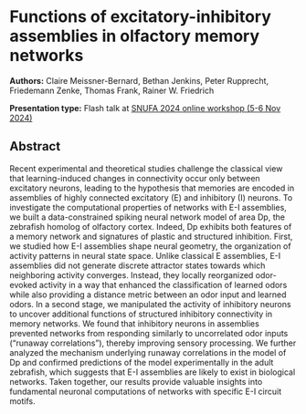 # Functions of excitatory-inhibitory assemblies in olfactory memory networks 

**Authors:** Claire Meissner-Bernard, Bethan Jenkins, Peter Rupprecht, Friedemann Zenke, Thomas Frank, Rainer W. Friedrich
                           


**Presentation type:** Flash talk at [SNUFA 2024 online workshop (5-6 Nov 2024)](https://snufa.net/2024)

## Abstract

Recent experimental and theoretical studies challenge the classical view that learning-induced changes in connectivity occur only between excitatory neurons, leading to the hypothesis that memories are encoded in assemblies of highly connected excitatory (E) and inhibitory (I) neurons. To investigate the computational properties of networks with E-I assemblies, we built a data-constrained spiking neural network model of area Dp, the zebrafish homolog of olfactory cortex. Indeed, Dp exhibits both features of a memory network and signatures of plastic and structured inhibition. First, we studied how E-I assemblies shape neural geometry, the organization of activity patterns in neural state space. Unlike classical E assemblies, E-I assemblies did not generate discrete attractor states towards which neighboring activity converges. Instead, they locally reorganized odor-evoked activity in a way that enhanced the classification of learned odors while also providing a distance metric between an odor input and learned odors. In a second stage, we manipulated the activity of inhibitory neurons to uncover additional functions of structured inhibitory connectivity in memory networks. We found that inhibitory neurons in assemblies prevented networks from responding similarly to uncorrelated odor inputs (“runaway correlations”), thereby improving sensory processing. We further analyzed the mechanism underlying runaway correlations in the model of Dp and confirmed predictions of the model experimentally in the adult zebrafish, which suggests that E-I assemblies are likely to exist in biological networks. Taken together, our results provide valuable insights into fundamental neuronal computations of networks with specific E-I circuit motifs.